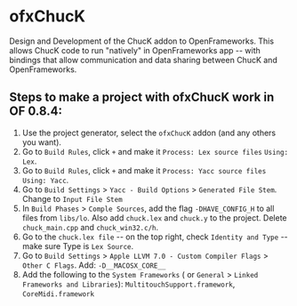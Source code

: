 # ofxChucK
Design and Development of the ChucK addon to OpenFrameworks.  This allows
ChucK code to run "natively" in OpenFrameworks app -- with bindings 
that allow communication and data sharing between ChucK and OpenFrameworks.



## Steps to make a project with ofxChucK work in OF 0.8.4:

1. Use the project generator, select the `ofxChucK` addon (and any others you want).
2. Go to `Build Rules`, click `+` and make it `Process: Lex source files` `Using: Lex`.
3. Go to `Build Rules`, click `+` and make it `Process: Yacc source files` `Using: Yacc`.
4. Go to `Build Settings` > `Yacc - Build Options` > `Generated File Stem`. Change to `Input File Stem`
5. In `Build Phases` > `Comple Sources`, add the flag `-DHAVE_CONFIG_H` to all files from `libs/lo`. Also add `chuck.lex` and `chuck.y` to the project. Delete `chuck_main.cpp` and `chuck_win32.c/h`.
6. Go to the `chuck.lex file` -- on the top right, check `Identity and Type` -- make sure Type is `Lex Source`.
7. Go to `Build Settings` > `Apple LLVM 7.0 - Custom Compiler Flags` > `Other C Flags`. Add: `-D__MACOSX_CORE__`
8. Add the following to the `System Frameworks` ( or `General` > `Linked Frameworks and Libraries`): `MultitouchSupport.framework`, `CoreMidi.framework`
